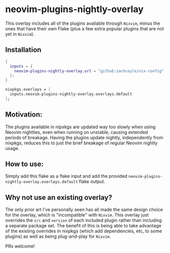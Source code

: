 # neovim-plugins-nightly-overlay

This overlay includes all of the plugins available through `Nixvim`, minus the ones that have their own Flake (plus a few extra popular plugins that are not yet in `Nixvim`).

## Installation

```nix
{
  inputs = {
    neovim-plugins-nightly-overlay.url = "github:zachcoyle/nix-config";
  };
}
```

```nix
nixpkgs.overlays = [
  inputs.neovim-plugins-nightly-overlay.overlays.default
];
```

## Motivation:

The plugins available in nipxkgs are updated way too slowly when using Neovim nightlies, even when running on unstable, causing extended periods of breakage. Having the plugins update nightly, independently from nixpkgs, reduces this to just the brief breakage of regular Neovim nightly usage.

## How to use:

Simply add this flake as a flake input and add the provided `neovim-plugins-nightly-overlay.overlays.default` flake output.

## Why not use an existing overlay?

The only prior art I've personally seen has all made the same design choice for the overlay, which is "incompatible" with `Nixvim`. This overlay just overrides the `src` and `version` of each included plugin rather than including a separate package set.  The benefit of this is being able to take advantage of the existing overrides in nixpkgs (which add dependencies, etc, to some plugins) as well as being plug-and-play for `Nixvim`.

PRs welcome!

